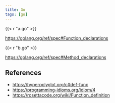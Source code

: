 ```yaml
---
title: Go
tags: [go]
---
```


{{< r "a.go" >}}

<https://golang.org/ref/spec#Function_declarations>

{{< r "b.go" >}}

<https://golang.org/ref/spec#Method_declarations>

## References

- <https://hyperpolyglot.org/c#def-func>
- <https://programming-idioms.org/idiom/4>
- <https://rosettacode.org/wiki/Function_definition>
